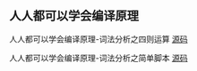 ## 人人都可以学会编译原理

人人都可以学会编译原理-词法分析之四则运算 [源码](https://github.com/asathinker/compilers/tree/master/src/asathinker/compilers/calculator)


人人都可以学会编译原理-词法分析之简单脚本 [源码](https://github.com/asathinker/compilers/tree/master/src/asathinker/compilers/easyscript)